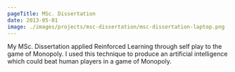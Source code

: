 ```yaml
---
pageTitle: MSc. Dissertation
date: 2013-05-01
image: ./images/projects/msc-dissertation/msc-dissertation-laptop.png
---
```


My MSc. Dissertation applied Reinforced Learning through self play to the game of Monopoly. I used this technique to produce an artificial intelligence which could beat human players in a game of Monopoly.
